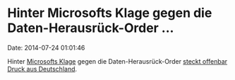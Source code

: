 Hinter Microsofts Klage gegen die Daten-Herausrück-Order \...
=============================================================

Date: 2014-07-24 01:01:46

Hinter [Microsofts Klage](http://blog.fefe.de/?ts=ad354e5e) gegen die
Daten-Herausrück-Order [steckt offenbar Druck aus
Deutschland](http://sz.de/1.2056197).
